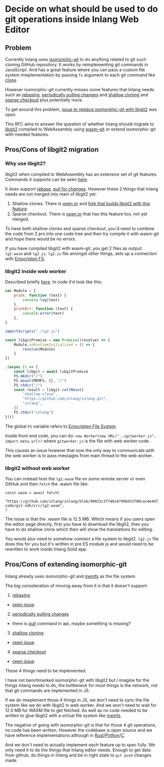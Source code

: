 # Decide on what should be used to do git operations inside Inlang Web Editor

## Problem

Currently Inlang uses [isomorphic-git](https://isomorphic-git.org/) to do anything related to git such cloning GitHub repository. It works by reimplementing git commands in JavaScript. And has a great feature where you can pass a custom file system imeplementation by passing `fs` argument to each git command like [clone](https://isomorphic-git.org/docs/en/clone).

However isomorphic-git currently misses some features that Inlang needs such as [rebasing](https://github.com/inlang/inlang/issues/220), [periodically pulling changes](https://github.com/inlang/inlang/issues/252) and [shallow cloning](https://github.blog/2020-12-21-get-up-to-speed-with-partial-clone-and-shallow-clone/) and [sparse checkout](https://git-scm.com/docs/git-sparse-checkout) plus potentially more.

To get around this problem, [issue to replace isomorphic-git with libgit2](https://github.com/inlang/inlang/issues/278) was open.

This RFC aims to answer the question of whether Inlang should migrate to [libgit2](https://libgit2.org) compiled to WebAssembly using [wasm-git](https://github.com/petersalomonsen/wasm-git) or extend isomorphic-git with needed features.

## Pros/Cons of libgit2 migration

### Why use libgit2?

libgit2 when compiled to WebAssembly has an extensive set of git features. Commands it supports can be seen [here](https://libgit2.org/libgit2/#HEAD).

It does support [rebase](https://libgit2.org/libgit2/#HEAD/group/rebase/git_rebase_abort), [pull for changes](https://stackoverflow.com/questions/27759674/libgit2-fetch-merge-commit). However these 2 things that Inlang needs are not merged into main of libgit2 yet:

1. Shallow clones. There is [open pr](https://github.com/libgit2/libgit2/pull/6396) and [fork that builds libgit2 with this feature](https://github.com/nikitavoloboev/wasm-git).
2. Sparse checkout. There is [open pr](https://github.com/libgit2/libgit2/pull/6394) that has this feature too, not yet merged.

To have both shallow clones and sparse checkout, you'd need to combine the code from 2 prs into one code tree and then try compile it with wasm-git and hope there would be no errors.

If you have compiled libgit2 with wasm-git, you get 2 files as output: `lg2.wasm` and `lg2.js`. `lg2.js` file amongst other things, sets up a connection with [Emscripten FS](https://emscripten.org/docs/api_reference/Filesystem-API.html).

### libgit2 inside web worker

Described briefly [here](https://github.com/petersalomonsen/wasm-git#example-webworker-with-pre-built-binaries). In code it'd look like this:

```js
var Module = {
	print: function (text) {
		console.log(text)
	},
	printErr: function (text) {
		console.error(text)
	},
}

importScripts("./lg2.js")

const libgitPromise = new Promise((resolve) => {
	Module.onRuntimeInitialized = () => {
		resolve(Module)
	}
})

;(async () => {
	const libgit = await libgitPromise
	FS.mkdir("/")
	FS.mount(MEMFS, {}, "/")
	FS.chdir("/")
	const result = libgit.callMain([
		"shallow-clone",
		"https://github.com/inlang/inlang.git",
		"inlang",
	])
	FS.chdir("inlang")
})()
```

The global `FS` variable refers to [Emscripten File System](https://emscripten.org/docs/api_reference/Filesystem-API.html).

Inside front end code, you can do: `new Worker(new URL("../gitworker.js", import.meta.url))` where `gitworker.js` is the file with web worker code.

This causes an issue however that now the only way to communicate with the web worker is to pass messages from main thread to the web worker.

### libgit2 without web worker

You can instead host the `lg2.wasm` file on some remote server or even GitHub and then `fetch` the .wasm file like:

```
const wasm = await fetch(
		"https://github.com/inlang/inlang/blob/99023c3f740c87996d33f00cac4e4d715cca4f96/source-code/git-sdk/src/lg2.wasm",
)
```

The issue is that the .wasm file is 12.5 MB. Which means if you users open the editor page directly, first you have to download the libgit2, then you have to do shallow clone which then will show the translations for editing.

You would also need to somehow connect a file system to libgit2. `lg2.js` file does this for you but it's written in pre ES module js and would need to be rewritten to work inside Inlang Solid app.

## Pros/Cons of extending isomorphic-git

Inlang already uses isomorphic-git and [memfs](https://www.npmjs.com/package/memfs) as the file system.

The big consideration of moving away from it is that it doesn't support:

1. [rebasing](https://github.com/inlang/inlang/issues/220)

- [open issue](https://github.com/isomorphic-git/isomorphic-git/issues/1527)

2. [periodically pulling changes](https://github.com/inlang/inlang/issues/252)

- there is [pull](https://isomorphic-git.org/docs/en/pull) command in api, maybe something is missing?

3. [shallow cloning](https://github.blog/2020-12-21-get-up-to-speed-with-partial-clone-and-shallow-clone/)

- [open issue](https://github.com/isomorphic-git/isomorphic-git/issues/1123)

4. [sparse checkout](https://git-scm.com/docs/git-sparse-checkout)

- [open issue](https://github.com/isomorphic-git/isomorphic-git/issues/1735)

These 4 things need to be implemented.

I have not benchmarked isomorphic-git with libgit2 but I imagine for the things Inlang needs to do, the bottleneck for most things is the network, not that git commands are implemented in JS.

If we do imeplement those 4 things in JS, we don't need to sync the file system like we do with libgit2 in web worker. And we won't need to wait for 12.5 MB for WASM file to get fetched. As well as no code needed to be written to glue libgit2 with a virtual file system like [memfs](https://www.npmjs.com/package/memfs).

The negative of going with isomorphic-git is that for those 4 git operations, no code has been written. However the codebase is open source and we have reference implementations although in [Rust](https://github.com/Byron/gitoxide)/[Python](https://github.com/gitpython-developers/GitPython)/[C](https://github.com/libgit2/libgit2).

And we don't need to actually implement each feature up to spec fully. We only need it to do the things that Inlang editor needs. Enough to get data from github, do things in Inlang and be in right state to `git push` changes made.
